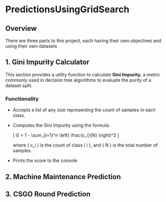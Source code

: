 # PredictionsUsingGridSearch
## Overview
There are three parts to this project, each having their own objectives and using their own datasets

## 1. Gini Impurity Calculator
This section provides a utility function to calculate **Gini Impurity**, a metric commonly used in decision tree algorithms to evaluate the purity of a dataset split.

### Functionality
- Accepts a list of any size representing the count of samples in each class.
- Computes the Gini Impurity using the formula:

  \[
  G = 1 - \sum_{i=1}^n \left( \frac{c_i}{N} \right)^2
  \]

  where \( c_i \) is the count of class \( i \), and \( N \) is the total number of samples.
- Prints the score to the console

## 2. Machine Maintenance Prediction
## 3. CSGO Round Prediction
